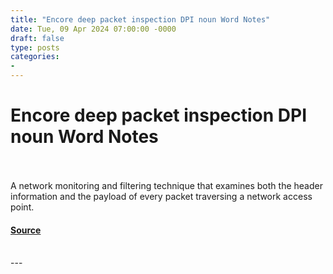 ```yaml
---
title: "Encore deep packet inspection DPI noun Word Notes"
date: Tue, 09 Apr 2024 07:00:00 -0000
draft: false
type: posts
categories: 
- 
---
```

# Encore deep packet inspection DPI noun Word Notes

<br/>

<br/>
A network monitoring and filtering technique that examines both the header information and the payload of every packet traversing a network access point.

#### [Source](https://thecyberwire.com/podcasts/word-notes/26/notes)

<br/>
---
